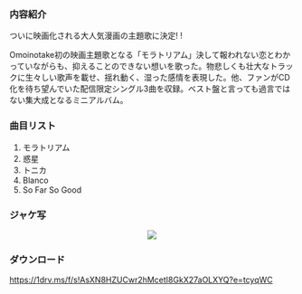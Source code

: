 ### 内容紹介

ついに映画化される大人気漫画の主題歌に決定! !

Omoinotake初の映画主題歌となる「モラトリアム」決して報われない恋とわかっていながらも、抑えることのできない想いを歌った。物悲しくも壮大なトラックに生々しい歌声を載せ、揺れ動く、湿った感情を表現した。他、ファンがCD化を待ち望んでいた配信限定シングル3曲を収録。ベスト盤と言っても過言ではない集大成となるミニアルバム。

### 曲目リスト

1. モラトリアム
2. 惑星
3. トニカ
4. Blanco
5. So Far So Good

### ジャケ写

<div align="center"><img src="https://ice.frostsky.com/2024/03/25/ec33ee2a157a5fe82247a1f337afa363.jpeg"></div>

### ダウンロード

https://1drv.ms/f/s!AsXN8HZUCwr2hMcetI8GkX27aOLXYQ?e=tcyqWC